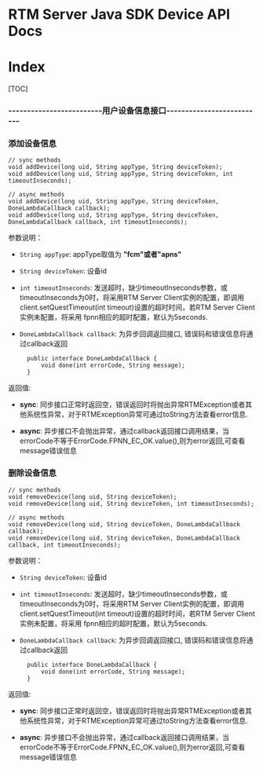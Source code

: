 # RTM Server Java SDK Device API Docs

# Index

[TOC]

### -------------------------用户设备信息接口--------------------------

### 添加设备信息

    // sync methods
    void addDevice(long uid, String appType, String deviceToken);
    void addDevice(long uid, String appType, String deviceToken, int timeoutInseconds);
    
    // async methods
    void addDevice(long uid, String appType, String deviceToken, DoneLambdaCallback callback);
    void addDevice(long uid, String appType, String deviceToken, DoneLambdaCallback callback, int timeoutInseconds);
    
参数说明：   
* `String appType`: appType取值为 **"fcm"或者"apns"**

* `String deviceToken`: 设备id

* `int timeoutInseconds`: 发送超时，缺少timeoutInseconds参数，或timeoutInseconds为0时，将采用RTM Server Client实例的配置，即调用   
client.setQuestTimeout(int timeout)设置的超时时间，若RTM Server Client实例未配置，将采用 fpnn相应的超时配置，默认为5seconds.

* `DoneLambdaCallback callback`: 为异步回调返回接口, 错误码和错误信息将通过callback返回
        
        public interface DoneLambdaCallback {
            void done(int errorCode, String message);
        }

返回值:       

* **sync**: 同步接口正常时返回空，错误返回时将抛出异常RTMException或者其他系统性异常，对于RTMException异常可通过toString方法查看error信息.

* **async**: 异步接口不会抛出异常，通过callback返回接口调用结果，当errorCode不等于ErrorCode.FPNN_EC_OK.value(),则为error返回,可查看message错误信息 

### 删除设备信息

    // sync methods
    void removeDevice(long uid, String deviceToken);
    void removeDevice(long uid, String deviceToken, int timeoutInseconds);
    
    // async methods
    void removeDevice(long uid, String deviceToken, DoneLambdaCallback callback);
    void removeDevice(long uid, String deviceToken, DoneLambdaCallback callback, int timeoutInseconds);

参数说明：   

* `String deviceToken`: 设备id

* `int timeoutInseconds`: 发送超时，缺少timeoutInseconds参数，或timeoutInseconds为0时，将采用RTM Server Client实例的配置，即调用   
client.setQuestTimeout(int timeout)设置的超时时间，若RTM Server Client实例未配置，将采用 fpnn相应的超时配置，默认为5seconds.

* `DoneLambdaCallback callback`: 为异步回调返回接口, 错误码和错误信息将通过callback返回
        
        public interface DoneLambdaCallback {
            void done(int errorCode, String message);
        }

返回值:     
  
* **sync**: 同步接口正常时返回空，错误返回时将抛出异常RTMException或者其他系统性异常，对于RTMException异常可通过toString方法查看error信息.

* **async**: 异步接口不会抛出异常，通过callback返回接口调用结果，当errorCode不等于ErrorCode.FPNN_EC_OK.value(),则为error返回,可查看message错误信息    
    
        